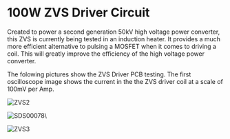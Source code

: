 # 100W ZVS Driver Circuit

Created to power a second generation 50kV high voltage power converter, this ZVS is currently being tested in an induction heater.
It provides a much more efficient alternative to pulsing a MOSFET when it comes to driving a coil.
This will greatly improve the efficiency of the high voltage power converter.

The folowing pictures show the ZVS Driver PCB testing. The first oscilloscope image shows the current in the the ZVS driver coil at a scale of 100mV per Amp.

![ZVS2](https://github.com/user-attachments/assets/d7d04dbf-3325-40b6-89c9-b12a14eb0e36)

![SDS00078](https://github.com/user-attachments/assets/492a6419-c3ad-436b-ba1e-4d8b517d7f30)\

![ZVS3](https://github.com/user-attachments/assets/e4df3d84-a0eb-4d0f-b4d7-a900ea0345b2)
